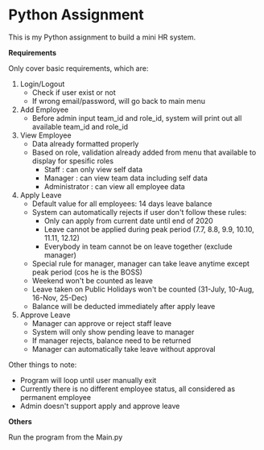 # Python Assignment

This is my Python assignment to build a mini HR system. 

**Requirements**

Only cover basic requirements, which are:
1. Login/Logout
    - Check if user exist or not
    - If wrong email/password, will go back to main menu
2. Add Employee
    - Before admin input team_id and role_id, system will print out all available team_id and role_id
3. View Employee
    - Data already formatted properly
    - Based on role, validation already added from menu that available to display for spesific roles
        - Staff : can only view self data
        - Manager : can view team data including self data
        - Administrator : can view all employee data
4. Apply Leave
    - Default value for all employees: 14 days leave balance
    - System can automatically rejects if user don't follow these rules:
        - Only can apply from current date until end of 2020
        - Leave cannot be applied during peak period (7.7, 8.8, 9.9, 10.10, 11.11, 12.12)
        - Everybody in team cannot be on leave together (exclude manager)
    - Special rule for manager, manager can take leave anytime except peak period (cos he is the BOSS)
    - Weekend won't be counted as leave
    - Leave taken on Public Holidays won't be counted (31-July, 10-Aug, 16-Nov, 25-Dec)
    - Balance will be deducted immediately after apply leave
4. Approve Leave
    - Manager can approve or reject staff leave
    - System will only show pending leave to manager
    - If manager rejects, balance need to be returned
    - Manager can automatically take leave without approval

Other things to note:
- Program will loop until user manually exit
- Currently there is no different employee status, all considered as permanent employee
- Admin doesn't support apply and approve leave

**Others**

Run the program from the Main.py